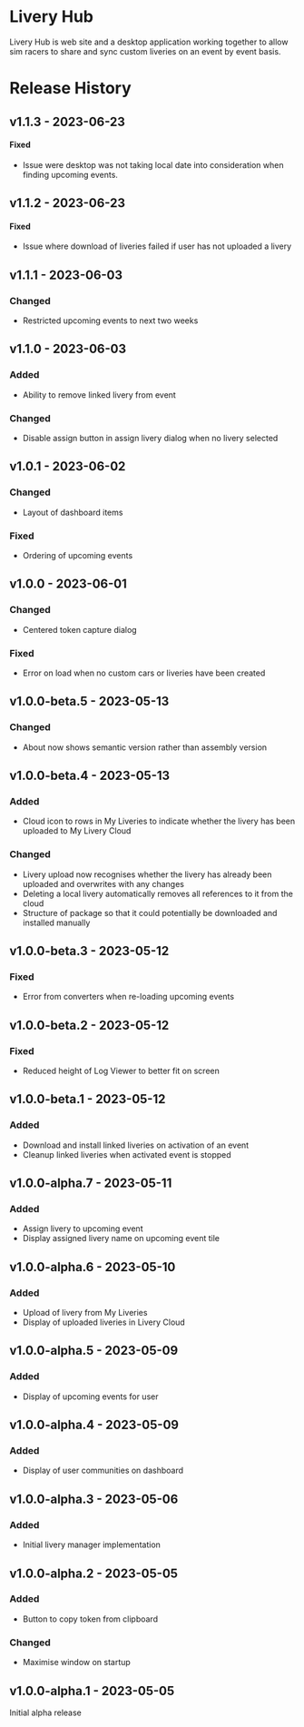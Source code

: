# Livery Hub
Livery Hub is web site and a desktop application working together to allow sim racers to share and sync custom liveries on an event by event basis.

# Release History

## v1.1.3 - 2023-06-23

#### Fixed
- Issue were desktop was not taking local date into consideration when finding upcoming events.

## v1.1.2 - 2023-06-23

#### Fixed
- Issue where download of liveries failed if user has not uploaded a livery

## v1.1.1 - 2023-06-03

### Changed
- Restricted upcoming events to next two weeks

## v1.1.0 - 2023-06-03

### Added
- Ability to remove linked livery from event

### Changed
- Disable assign button in assign livery dialog when no livery selected

## v1.0.1 - 2023-06-02

### Changed
- Layout of dashboard items

### Fixed
- Ordering of upcoming events

## v1.0.0 - 2023-06-01

### Changed
- Centered token capture dialog

### Fixed
- Error on load when no custom cars or liveries have been created

## v1.0.0-beta.5 - 2023-05-13

### Changed
- About now shows semantic version rather than assembly version

## v1.0.0-beta.4 - 2023-05-13

### Added
- Cloud icon to rows in My Liveries to indicate whether the livery has been uploaded to My Livery Cloud

### Changed
- Livery upload now recognises whether the livery has already been uploaded and overwrites with any changes
- Deleting a local livery automatically removes all references to it from the cloud
- Structure of package so that it could potentially be downloaded and installed manually

## v1.0.0-beta.3 - 2023-05-12

### Fixed
- Error from converters when re-loading upcoming events

## v1.0.0-beta.2 - 2023-05-12

### Fixed
- Reduced height of Log Viewer to better fit on screen

## v1.0.0-beta.1 - 2023-05-12

### Added
- Download and install linked liveries on activation of an event
- Cleanup linked liveries when activated event is stopped

## v1.0.0-alpha.7 - 2023-05-11

### Added
- Assign livery to upcoming event
- Display assigned livery name on upcoming event tile

## v1.0.0-alpha.6 - 2023-05-10

### Added
- Upload of livery from My Liveries
- Display of uploaded liveries in Livery Cloud

## v1.0.0-alpha.5 - 2023-05-09

### Added
- Display of upcoming events for user

## v1.0.0-alpha.4 - 2023-05-09

### Added
- Display of user communities on dashboard

## v1.0.0-alpha.3 - 2023-05-06

### Added
- Initial livery manager implementation

## v1.0.0-alpha.2 - 2023-05-05

### Added
- Button to copy token from clipboard

### Changed
- Maximise window on startup

## v1.0.0-alpha.1 - 2023-05-05

Initial alpha release

